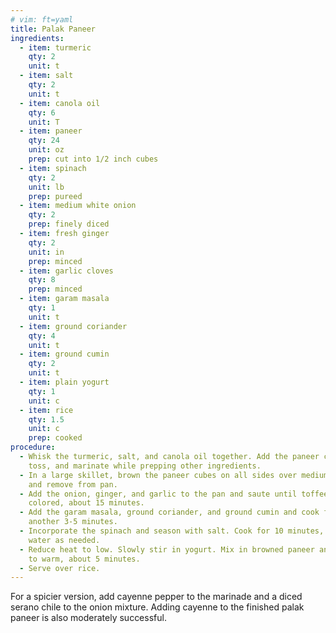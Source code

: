 ```yaml
---
# vim: ft=yaml
title: Palak Paneer
ingredients:
  - item: turmeric
    qty: 2
    unit: t
  - item: salt
    qty: 2
    unit: t
  - item: canola oil
    qty: 6
    unit: T
  - item: paneer
    qty: 24
    unit: oz
    prep: cut into 1/2 inch cubes
  - item: spinach
    qty: 2
    unit: lb
    prep: pureed
  - item: medium white onion
    qty: 2
    prep: finely diced
  - item: fresh ginger
    qty: 2
    unit: in
    prep: minced
  - item: garlic cloves
    qty: 8
    prep: minced
  - item: garam masala
    qty: 1
    unit: t
  - item: ground coriander
    qty: 4
    unit: t
  - item: ground cumin
    qty: 2
    unit: t
  - item: plain yogurt
    qty: 1
    unit: c
  - item: rice
    qty: 1.5
    unit: c
    prep: cooked
procedure:
  - Whisk the turmeric, salt, and canola oil together. Add the paneer cubes,
    toss, and marinate while prepping other ingredients.
  - In a large skillet, brown the paneer cubes on all sides over medium heat
    and remove from pan.
  - Add the onion, ginger, and garlic to the pan and saute until toffee
    colored, about 15 minutes.
  - Add the garam masala, ground coriander, and ground cumin and cook for
    another 3-5 minutes.
  - Incorporate the spinach and season with salt. Cook for 10 minutes, adding
    water as needed.
  - Reduce heat to low. Slowly stir in yogurt. Mix in browned paneer and cover
    to warm, about 5 minutes.
  - Serve over rice.
---
```


For a spicier version, add cayenne pepper to the marinade and a diced serano
chile to the onion mixture. Adding cayenne to the finished palak paneer is also
moderately successful.
